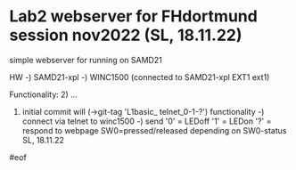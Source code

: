 Lab2 webserver for FHdortmund session nov2022 (SL, 18.11.22)
============================================================
simple webserver for running on SAMD21

HW
    -) SAMD21-xpl 
    -) WINC1500 (connected to SAMD21-xpl EXT1 ext1)

Functionality:
 2) ...
 1) initial commit will (->git-tag 'L1basic_ telnet_0-1-?') functionality
    -) connect via telnet to winc1500
    -) send 
        '0' = LEDoff
        '1' = LEDon
        '?' = respond to webpage SW0=pressed/released
                depending on SW0-status
    SL, 18.11.22

#eof

